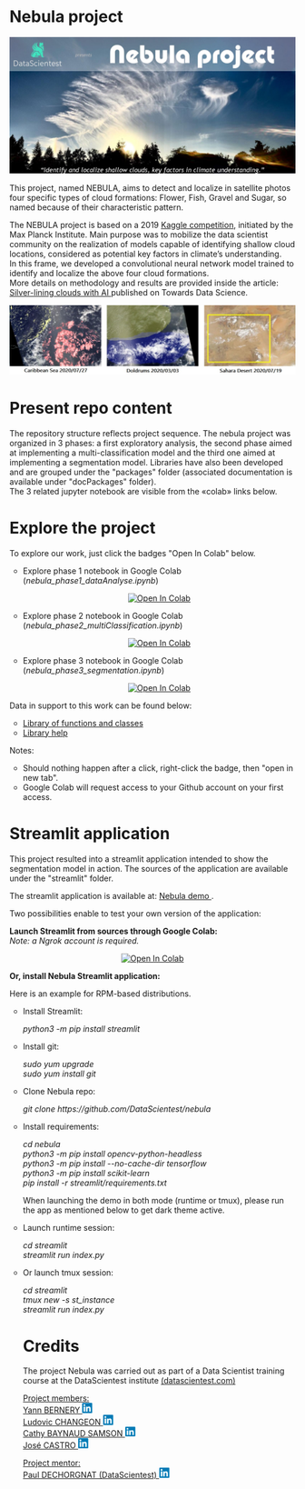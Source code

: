 # Nebula project

<p align="center"> <img src = "./streamlit/ressources/home.jpg"/ class="center"> </p>

<p>
This project, named NEBULA, aims to detect and localize in satellite photos four 
specific types of cloud formations: Flower, Fish, Gravel and Sugar, so named because 
of their characteristic pattern.
</p>
<p>
The NEBULA project is based on a 2019 <a href="https://www.kaggle.com/c/understanding_cloud_organization" 
target="new" rel="noopener noreferrer">Kaggle competition</a>, initiated by the Max Planck Institute. 
Main purpose was to mobilize the data scientist community on the realization of models capable of 
identifying shallow cloud locations, considered as potential key factors in climate’s understanding.
<br>
In this frame, we developed a convolutional neural network model trained to identify and localize the 
above four cloud formations.
<br>
More details on methodology and results are provided inside the article: <a href="https://towardsdatascience.com/silver-lining-clouds-with-ai-ff6a234786e2"> Silver-lining clouds with AI </a> published on Towards Data Science.

<p align="center"> <img src = "./resources/examples.jpg"/ class="center"> </p>


</p>

# Present repo content

<p>
The repository structure reflects project sequence. The nebula project was organized in 3 phases: 
a first exploratory analysis, the second phase aimed at implementing a multi-classification model and the third one 
aimed at implementing a segmentation model. Libraries have also been developed and are grouped under the "packages" folder (associated documentation 
is available under "docPackages" folder).<br>
The 3 related jupyter notebook are visible from the «colab» links below.
</p>

# Explore the project

<p>To explore our work, just click the badges "Open In Colab" below.</p>
<ul type="circle">
<li>Explore phase 1 notebook in Google Colab (<i>nebula_phase1_dataAnalyse.ipynb</i>)</li>
<p align="center"><a href="https://colab.research.google.com/github/DataScientest/nebula/blob/master/nebula_phase1_dataAnalyse.ipynb" target="new" rel="noopener noreferrer">
  <img src="https://colab.research.google.com/assets/colab-badge.svg" alt="Open In Colab"/>
</a></p>
<li>Explore phase 2 notebook in Google Colab (<i>nebula_phase2_multiClassification.ipynb</i>)</li>
<p align="center"><a href="https://colab.research.google.com/github/DataScientest/nebula/blob/master/nebula_phase2_multiClassification.ipynb" target="new" rel="noopener noreferrer">
  <img src="https://colab.research.google.com/assets/colab-badge.svg" alt="Open In Colab"/>
</a></p>
<li>Explore phase 3 notebook in Google Colab (<i>nebula_phase3_segmentation.ipynb</i>)</li>
<p align="center"><a href="https://colab.research.google.com/github/DataScientest/nebula/blob/master/nebula_phase3_segmentation.ipynb" target="new" rel="noopener noreferrer">
  <img src="https://colab.research.google.com/assets/colab-badge.svg" alt="Open In Colab"/>
</a></p>
</ul>
<p></p>

<p>Data in support to this work can be found below:</p>
<ul type="circle">
<li><a href="https://github.com/DataScientest/nebula/tree/master/packages"> Library of functions and classes </a></li>
<li><a href="https://htmlpreview.github.io/?https://github.com/DataScientest/nebula/blob/master/docPackages/index.html"> Library help </a></li>
</ul>

<p>Notes:</p>
<ul type="circle">
<li>Should nothing happen after a click, right-click the badge, then "open in new tab".</li>
<li>Google Colab will request access to your Github account on your first access.</li>
</ul>

# Streamlit application

<p>
This project resulted into a streamlit application intended to show the segmentation model in action. The sources of the application are available under the "streamlit" folder.
</p>
<p>
The streamlit application is available at:
<a href="https://studio.datascientest.com/project/nebula/"> Nebula demo </a>.</p>

<p>Two possibilities enable to test your own version of the application:
</p>
<p><b>Launch Streamlit from sources through Google Colab:</b><br>
<i>Note: a Ngrok account is required.</i></p>
<p align="center"><a href="https://colab.research.google.com/github/DataScientest/nebula/blob/master/nebula_demo_streamlitColab.ipynb" target="new" rel="noopener noreferrer">
  <img src="https://colab.research.google.com/assets/colab-badge.svg" alt="Open In Colab"/>
</a></p>
<p><b>Or, install Nebula Streamlit application:</b></p>

<p>Here is an example for RPM-based distributions.<br>
<ul type="circle">
 <li>Install Streamlit:</li>
  <p><i>python3 -m pip install streamlit</i></p> 
 <li>Install git:</li>
  <p><i>sudo yum upgrade<br>
        sudo yum install git</i></p>
 <li>Clone Nebula repo:</li>
  <p><i>git clone https://github.com/DataScientest/nebula</i></p>
 <li>Install requirements:</li>
  <p><i>cd nebula<br>
        python3 -m pip install opencv-python-headless<br>
        python3 -m pip install --no-cache-dir tensorflow<br>
        python3 -m pip install scikit-learn<br>
        pip install -r streamlit/requirements.txt</i></p>
 <p>When launching the demo in both mode (runtime or tmux), 
     please run the app as mentioned below to get dark theme active.</p>
 <li>Launch runtime session:</li>
  <p><i>cd streamlit<br>
        streamlit run index.py</i></p>
 <li>Or launch tmux session:</li>
  <p><i>cd streamlit<br>
        tmux new -s st_instance<br>
        streamlit run index.py</i></p>

# Credits

<p>
The project Nebula was carried out as part of a Data Scientist training course at the DataScientest institute <a href="https://datascientest.com">(datascientest.com)</a> </p>

<p><u>Project members:</u><br>
<a href="https://www.linkedin.com/in/yann-bernery-772a58112/" target="new" rel="noopener noreferrer">
Yann BERNERY <img src="./streamlit/ressources/linkedin.png" width=20px alt="Yann BERNERY"/></a><br>
<a href="https://www.linkedin.com/in/ludovic-changeon-9047141b1/" target="new" rel="noopener noreferrer">
Ludovic CHANGEON <img src="./streamlit/ressources/linkedin.png" width=20px alt="Ludovic CHANGEON"/></a><br>
<a href="https://www.linkedin.com/in/cathy-baynaud-samson-b2637817/" target="new" rel="noopener noreferrer">
Cathy BAYNAUD SAMSON <img src="./streamlit/ressources/linkedin.png" width=20px alt="Cathy BAYNAUD SAMSON"/></a><br>
<a href="https://www.linkedin.com/in/jos%C3%A9-castro-7b62697b/" target="new" rel="noopener noreferrer">
Jos&eacute; CASTRO <img src="./streamlit/ressources/linkedin.png" width=20px alt="Jos&eacute; CASTRO"/></a></p>

<p><u>Project mentor:</u><br>
<a href="https://www.linkedin.com/in/paul-dechorgnat/" target="new" rel="noopener noreferrer">
Paul DECHORGNAT (DataScientest) <img src="./streamlit/ressources/linkedin.png" width=20px alt="Paul DECHORGNAT (DataScientest) "/></a></p>
